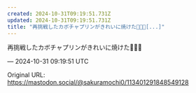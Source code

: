 ```yaml
---
created: 2024-10-31T09:19:51.731Z
updated: 2024-10-31T09:19:51.731Z
title: "再挑戦したカボチャプリンがきれいに焼けた🎃🍮🔥[...]"
---
```


<p>再挑戦したカボチャプリンがきれいに焼けた🎃🍮🔥</p>

&mdash; 2024-10-31 09:19:51 UTC

Original URL: https://mastodon.social/@sakuramochi0/113401291848549128
